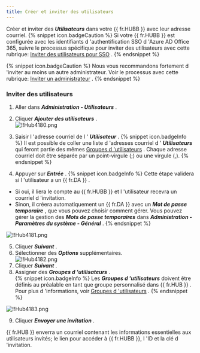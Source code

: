 ```yaml
---
title: Créer et inviter des utilisateurs
---
```

Créer et inviter des ***Utilisateurs*** dans votre {{ fr.HUBB }} avec leur adresse courriel. 
{% snippet icon.badgeCaution %} 
Si votre {{ fr.HUBB }} est configurée avec les identifiants d 'authentification SSO d 'Azure AD Office 365, suivre le processus spécifique pour inviter des utilisateurs avec cette rubrique: [Inviter des utilisateurs pour SSO](/fr/hub/getting-started/get-started-sso-hub-business/invite-users-SSO-hub-business/) . 
{% endsnippet %}
 
{% snippet icon.badgeCaution %} 
Nous vous recommandons fortement d 'inviter au moins un autre administrateur. Voir le processus avec cette rubrique: [Inviter un administrateur](/fr/hub/web-interface/hub-overview/administration/management/users/administrator-invite/) . 
{% endsnippet %}
 
### Inviter des utilisateurs 

1. Aller dans ***Administration - Utilisateurs*** . 
1. Cliquer ***Ajouter des utilisateurs*** .  
![!!Hub4180.png](https://webdevolutions.azureedge.net/docs/fr/hub/Hub4180.png) 
1. Saisir l 'adresse courriel de l ' ***Utilisateur*** . 
{% snippet icon.badgeInfo %} 
Il est possible de coller une liste d 'adresses courriel d ' ***Utilisateurs*** qui feront partie des mêmes [Groupes d 'utilisateurs](/fr/hub/web-interface/hub-overview/administration/management/user-groups/) . Chaque adresse courriel doit être séparée par un point-virgule (;) ou une virgule (,). 
{% endsnippet %}
 
4. Appuyer sur ***Entrée*** . 
{% snippet icon.badgeInfo %} 
Cette étape validera si l 'utilisateur a un {{ fr.DA }} .  

* Si oui, il liera le compte au {{ fr.HUBB }} et l 'utilisateur recevra un courriel d 'invitation.  
* Sinon, il créera automatiquement un {{ fr.DA }} avec un ***Mot de passe temporaire*** , que vous pouvez choisir comment gérer. Vous pouvez gérer la gestion des ***Mots de passe temporaires*** dans ***Administration - Paramètres du système - Général*** . 
{% endsnippet %}
 
![!!Hub4181.png](https://webdevolutions.azureedge.net/docs/fr/hub/Hub4181.png) 

5. Cliquer ***Suivant*** . 
1. Sélectionner des ***Options*** supplémentaires.  
![!!Hub4182.png](https://webdevolutions.azureedge.net/docs/fr/hub/Hub4182.png) 
1. Cliquer ***Suivant*** . 
1. Assigner des ***Groupes d 'utilisateurs*** .  
{% snippet icon.badgeInfo %} 
Les ***Groupes d 'utilisateurs*** doivent être définis au préalable en tant que groupe personnalisé dans {{ fr.HUB }} . Pour plus d 'informations, voir [Groupes d 'utilisateurs](/fr/hub/web-interface/hub-overview/administration/management/user-groups/) . 
{% endsnippet %}
 
![!!Hub4183.png](https://webdevolutions.azureedge.net/docs/fr/hub/Hub4183.png) 

9. Cliquer ***Envoyer une invitation*** .  

{{ fr.HUB }} enverra un courriel contenant les informations essentielles aux utilisateurs invités; le lien pour accéder à {{ fr.HUBB }}, l 'ID et la clé d 'invitation. 

